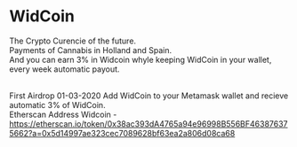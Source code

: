 # WidCoin

The Crypto Curencie of the future.<br>
Payments of Cannabis in Holland and Spain.<br>
And you can earn 3% in Widcoin whyle keeping WidCoin in your wallet, every week automatic payout.<br><br>

First Airdrop 01-03-2020
Add WidCoin to your Metamask wallet and recieve automatic 3% of WidCoin.<br>
Etherscan Address Widcoin - 
https://etherscan.io/token/0x38ac393dA4765a94e96998B556BF463876375662?a=0x5d14997ae323cec7089628bf63ea2a806d08ca68

